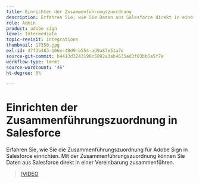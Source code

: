 ```yaml
---
title: Einrichten der Zusammenführungszuordnung
description: Erfahren Sie, wie Sie Daten aus Salesforce direkt in eine Vereinbarung zusammenführen.
role: Admin
product: adobe sign
level: Intermediate
topic-revisit: Integrations
thumbnail: 17350.jpg
exl-id: 47f3b483-106e-48d9-b554-ad9a87e51a7e
source-git-commit: b4413d3243190c5892a3ab4635ad3f03bb5a5f7a
workflow-type: tm+mt
source-wordcount: '46'
ht-degree: 0%

---
```


# Einrichten der Zusammenführungszuordnung in Salesforce

Erfahren Sie, wie Sie die Zusammenführungszuordnung für Adobe Sign in Salesforce einrichten. Mit der Zusammenführungszuordnung können Sie Daten aus Salesforce direkt in einer Vereinbarung zusammenführen.

>[!VIDEO](https://video.tv.adobe.com/v/17350?hidetitle=true)
